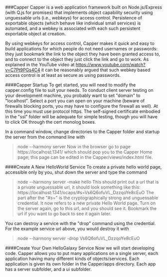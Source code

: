 ###Capper
Capper is a web application framework built on Node.js/Express (with Q.js for promises) that implements object capability security using unguessable urls (i.e., _webkeys_) for access control. Persistence of exportable objects (which behave like individual small services) is automated, and a webkey is associated with each such persistent exportable object at creation.

By using webkeys for access control, Capper makes it quick and easy to build applications for which people do not need usernames or passwords: they just bookmark the link to the object they have been granted access to, and to connect to the object they just click the link and go to work. As explained in the YouTube video at https://www.youtube.com/watch?v=C7Pt9PGs4C4 it can be reasonably argued that such webkey based access control is at least as secure as using passwords. 

####Capper Startup
To get started, you will need to modify the capper.config file to suit your needs. To conduct client server testing on your development machine, you probably want to set "domain" to "localhost". Select a port you can open on your machine (beware of firewalls blocking ports, you may have to configure the firewall as well). At this time you must use protocol https. The self-signed certificate embodied in the "ssl" folder will be adequate for simple testing, though you will have to click OK through the cert monolog boxes.

In a command window, change directories to the Capper folder and startup the server from the command line with
>node --harmony server
Now in the browser go to page 
>https://localhost:1341/
which should pop you to the Capper Home page; this page can be edited in the Capper/views/index.html file.

####Create A New HelloWorld Service
To create a private hello world page, accessible only by you, shut down the server and type the command
>node --harmony server -make hello
This should print out a url that is a private unguessable url, it should look something like this:
>https://localhost:1341/ocaps/#s=Vs6Q6ofuVL_DzzqoYe8cEuO
The part after the "#s=" is the cryptographically strong and unguessable credential. It now refers to a new private Hello World page. Turn on the server again, go to this url, and you should see it. Bookmark the url if you want to go back to see it again later.

You can destroy a service with the "drop" command using the credential. For the example service url above, you would destroy it with
>node --harmony server -drop Vs6Q6ofuVL_DzzqoYe8cEuO

####Create Your Own HelloGalaxy Service
Now we will start developing code. Capper allows you to put many applications on a single server, each application having many different kinds of objects/services. Each application is given its own folder in the Capper/apps directory. Each app has a server subfolder, and a ui subfolder. 



